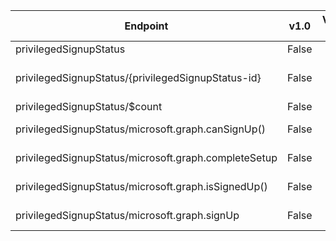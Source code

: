 | Endpoint | v1.0 | V1.0-Url | v1.0-Methods | v1.0-docs | beta | Beta-Url | Beta-Methods | Beta-Docs | Path | Root | Children | Segment |
| ----------| ----------| ----------| ----------| ----------| ----------| ----------| ----------| ----------| ----------| ----------| ----------| ----------|
| privilegedSignupStatus| False| | |  | True| https://graph.microsoft.com/beta/privilegedSignupStatus| Get Post|  | privilegedSignupStatus| privilegedSignupStatus| 6| privilegedSignupStatus|
| privilegedSignupStatus/{privilegedSignupStatus-id}| False| | |  | True| https://graph.microsoft.com/beta/privilegedSignupStatus/{privilegedSignupStatus-id}| Get Patch Delete|   | privilegedSignupStatus {privilegedSignupStatus-id}| privilegedSignupStatus| 0| {privilegedSignupStatus-id}|
| privilegedSignupStatus/$count| False| | |  | True| https://graph.microsoft.com/beta/privilegedSignupStatus/$count| Get| | privilegedSignupStatus $count| privilegedSignupStatus| 0| $count|
| privilegedSignupStatus/microsoft.graph.canSignUp()| False| | |  | True| https://graph.microsoft.com/beta/privilegedSignupStatus/microsoft.graph.canSignUp()| Get| | privilegedSignupStatus microsoft.graph.canSignUp()| privilegedSignupStatus| 0| microsoft.graph.canSignUp()|
| privilegedSignupStatus/microsoft.graph.completeSetup| False| | |  | True| https://graph.microsoft.com/beta/privilegedSignupStatus/microsoft.graph.completeSetup| Post| | privilegedSignupStatus microsoft.graph.completeSetup| privilegedSignupStatus| 0| microsoft.graph.completeSetup|
| privilegedSignupStatus/microsoft.graph.isSignedUp()| False| | |  | True| https://graph.microsoft.com/beta/privilegedSignupStatus/microsoft.graph.isSignedUp()| Get| | privilegedSignupStatus microsoft.graph.isSignedUp()| privilegedSignupStatus| 0| microsoft.graph.isSignedUp()|
| privilegedSignupStatus/microsoft.graph.signUp| False| | |  | True| https://graph.microsoft.com/beta/privilegedSignupStatus/microsoft.graph.signUp| Post| | privilegedSignupStatus microsoft.graph.signUp| privilegedSignupStatus| 0| microsoft.graph.signUp|
